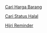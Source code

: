 <!-- 
.. link: 
.. description: 
.. tags: 
.. date: 2013/10/18 19:15:58
.. title: Projects
.. slug: projects
-->

[Cari Harga Barang](http://harga.smach.net/)

[Cari Status Halal](http://halal.smach.net/)

[Hijri Reminder](http://hijri.smach.net/)
